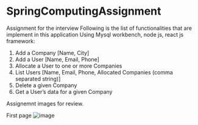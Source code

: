 # SpringComputingAssignment
Assignment for the interview
Following is the list of functionalities that are implement in this application Using Mysql workbench, node js, react js framework:
1.	Add a Company [Name, City]
2.	Add a User [Name, Email, Phone]
3.	Allocate a User to one or more Companies
4.	List Users [Name, Email, Phone, Allocated Companies (comma separated string)]
5.	Delete a given Company
6.	Get a User’s data for a given Company

Assignemnt images for review.

First page
![image](https://user-images.githubusercontent.com/113888071/200541671-fa2efb5f-5f20-4632-b03a-88dc6afd3be6.png)
